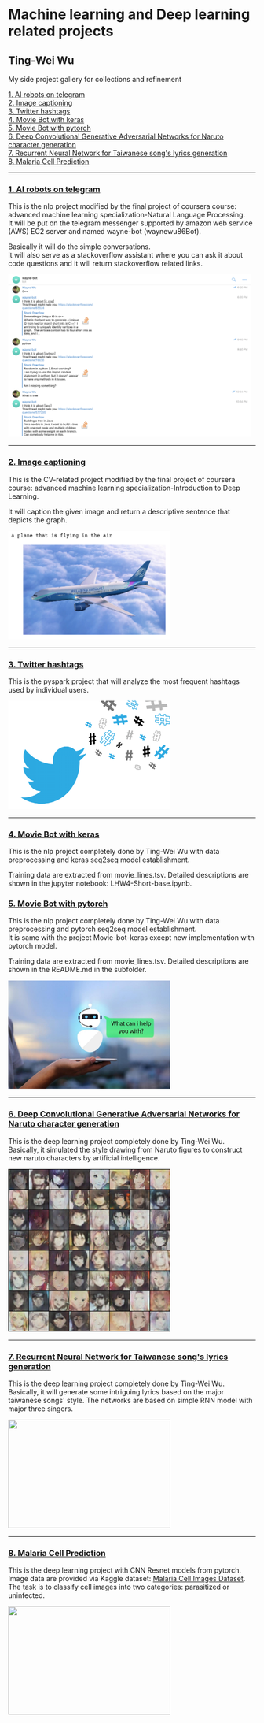 # Machine learning and Deep learning related projects
## Ting-Wei Wu
My side project gallery for collections and refinement <br>

[1. AI robots on telegram](#1) <br>
[2. Image captioning](#2) <br>
[3. Twitter hashtags](#3) <br>
[4. Movie Bot with keras](#4) <br>
[5. Movie Bot with pytorch](#5) <br>
[6. Deep Convolutional Generative Adversarial Networks for Naruto character generation](#6) <br>
[7. Recurrent Neural Network for Taiwanese song's lyrics generation](#7) <br>
[8. Malaria Cell Prediction](#8) <br>

---

<a name="1"></a>
### [1. AI robots on telegram](https://github.com/waynewu6250/ML_DL_Projects/tree/master/1.AI-robots-on-telegram#part_1)
This is the nlp project modified by the final project of coursera course: advanced machine learning specialization-Natural Language Processing.  
It will be put on the telegram messenger supported by amazon web service (AWS) EC2 server and named wayne-bot (waynewu86Bot). <br>

Basically it will do the simple conversations. <br> 
it will also serve as a stackoverflow assistant where you can ask it about code questions and it will return stackoverflow related links.

<img src="1.AI-robots-on-telegram/result.png" height="330" width="495">

---

<a name="2"></a>
### [2. Image captioning](https://github.com/waynewu6250/ML_DL_Projects/tree/master/2.Image-captioning#part_2)
This is the CV-related project modified by the final project of coursera course: advanced machine learning specialization-Introduction to Deep Learning.   

It will caption the given image and return a descriptive sentence that depicts the graph.

<img src="2.Image-captioning/result.png"  height="220" width="330">

---

<a name="3"></a>
### [3. Twitter hashtags](https://github.com/waynewu6250/ML_DL_Projects/blob/master/3.Twitter-hashtags#part_3)
This is the pyspark project that will analyze the most frequent hashtags used by individual users.   

<img src="3.Twitter-hashtags/hashtag.png"  height="220" width="330">

---

<a name="4"></a>
### [4. Movie Bot with keras](https://github.com/waynewu6250/ML_DL_Projects/blob/master/4.Movie-bot#part_4)
This is the nlp project completely done by Ting-Wei Wu with data preprocessing and keras seq2seq model establishment. <br>

Training data are extracted from movie_lines.tsv. Detailed descriptions are shown in the jupyter notebook: LHW4-Short-base.ipynb.

<a name="5"></a>
### [5. Movie Bot with pytorch](https://github.com/waynewu6250/ML_DL_Projects/blob/master/5.Movie-bot-pytorch#part_5)
This is the nlp project completely done by Ting-Wei Wu with data preprocessing and pytorch seq2seq model establishment. <br>
It is same with the project Movie-bot-keras except new implementation with pytorch model.

Training data are extracted from movie_lines.tsv. Detailed descriptions are shown in the README.md in the subfolder.

<img src="4.Movie-bot/chatbots.jpg"  height="220" width="330">

---

<a name="6"></a>
### [6. Deep Convolutional Generative Adversarial Networks for Naruto character generation](https://github.com/waynewu6250/ML_DL_Projects/tree/master/6.Comics-GAN#part_6)
This is the deep learning project completely done by Ting-Wei Wu. Basically, it simulated the style drawing from Naruto figures to construct new naruto characters by artificial intelligence. <br>

<img src="6.Comics-GAN/result.png" height="330" width="330">


---

<a name="7"></a>
### [7. Recurrent Neural Network for Taiwanese song's lyrics generation](https://github.com/waynewu6250/ML_DL_Projects/tree/master/7.Lyrics-RNN#part_7)
This is the deep learning project completely done by Ting-Wei Wu. Basically, it will generate some intriguing lyrics based on the major taiwanese songs' style. The networks are based on simple RNN model with major three singers. <br>

<img src="http://www.bloggerbatam.com/wp-content/uploads/2017/02/Song-Lyrics.png" height="220" width="330">


---

<a name="8"></a>
### [8. Malaria Cell Prediction](https://github.com/waynewu6250/ML_DL_Projects/tree/master/8.Malaria-prediction#part_8)
This is the deep learning project with CNN Resnet models from pytorch. Image data are provided via Kaggle dataset: [Malaria Cell Images Dataset](https://www.kaggle.com/iarunava/cell-images-for-detecting-malaria/home). The task is to classify cell images into two categories: parasitized or uninfected.

<img src="https://www.asianscientist.com/wp-content/uploads/bfi_thumb/Malaria-Parasite-Is-Driving-Human-Evolution-In-Asia-Pacific-2srft49tu93vzoqhwlircw.jpg" height="220" width="330">


